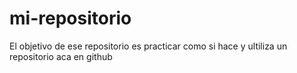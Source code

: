 # mi-repositorio
El objetivo de ese repositorio es practicar como si hace y ultiliza un repositorio aca en github
